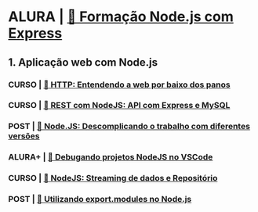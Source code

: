 # ALURA | [🔗 Formação Node.js com Express](https://cursos.alura.com.br/formacao-node-js-12)

## 1. Aplicação web com Node.js

### CURSO | [🔗 HTTP: Entendendo a web por baixo dos panos](https://cursos.alura.com.br/course/http-fundamentos)
### CURSO | [🔗 REST com NodeJS: API com Express e MySQL](https://cursos.alura.com.br/course/node-rest-api)
### POST | [🔗 Node.JS: Descomplicando o trabalho com diferentes versões](https://www.alura.com.br/artigos/descomplicando-o-trabalho-com-node)
### ALURA+ | [🔗 Debugando projetos NodeJS no VSCode](https://cursos.alura.com.br/extra/alura-mais/debugando-projetos-nodejs-no-vscode-c23)
### CURSO | [🔗 NodeJS: Streaming de dados e Repositório](https://cursos.alura.com.br/course/node-rest-api)
### POST | [🔗 Utilizando export.modules no Node.js](https://www.alura.com.br/artigos/utilizando-export-modules-no-node-js)
